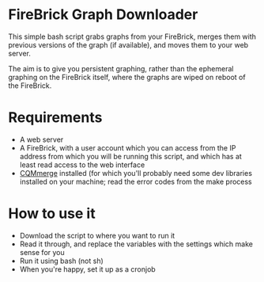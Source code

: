 # FireBrick Graph Downloader
This simple bash script grabs graphs from your FireBrick, merges them with previous versions of the graph (if available), and moves them to your web server.

The aim is to give you persistent graphing, rather than the ephemeral graphing on the FireBrick itself, where the graphs are wiped on reboot of the FireBrick.

# Requirements
* A web server
* A FireBrick, with a user account which you can access from the IP address from which you will be running this script, and which has at least read access to the web interface
* [CQMmerge](https://github.com/revk/CQMmerge) installed (for which you'll probably need some dev libraries installed on your machine; read the error codes from the make process

# How to use it

* Download the script to where you want to run it
* Read it through, and replace the variables with the settings which make sense for you
* Run it using bash (not sh)
* When you're happy, set it up as a cronjob
